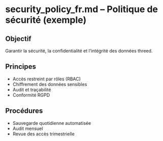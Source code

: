 # security_policy_fr.md – Politique de sécurité (exemple)

## Objectif
Garantir la sécurité, la confidentialité et l’intégrité des données threed.

## Principes
- Accès restreint par rôles (RBAC)
- Chiffrement des données sensibles
- Audit et traçabilité
- Conformité RGPD

## Procédures
- Sauvegarde quotidienne automatisée
- Audit mensuel
- Revue des accès trimestrielle
